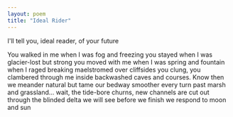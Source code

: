 ```yaml
---
layout: poem
title: "Ideal Rider"
---
```



I'll tell you, ideal reader,
of your future

You walked in me when I was fog and freezing
you stayed when I was glacier-lost but strong
you moved with me
		when I was spring and fountain
when I raged breaking
		maelstromed over cliffsides
you clung,
you clambered through me
inside backwashed caves and courses.
Know then we meander natural but tame
our bedway smoother every turn
past marsh  and grassland...
wait,
the tide-bore churns, new channels are cut out through the blinded delta we will see
before we finish
we respond to moon and sun
